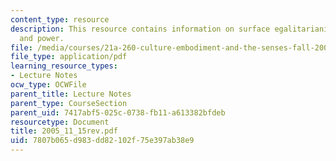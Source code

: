 ```yaml
---
content_type: resource
description: This resource contains information on surface egalitarianism, culture,
  and power.
file: /media/courses/21a-260-culture-embodiment-and-the-senses-fall-2005/7807b065d983dd82102f75e397ab38e9_2005_11_15rev.pdf
file_type: application/pdf
learning_resource_types:
- Lecture Notes
ocw_type: OCWFile
parent_title: Lecture Notes
parent_type: CourseSection
parent_uid: 7417abf5-025c-0738-fb11-a613382bfdeb
resourcetype: Document
title: 2005_11_15rev.pdf
uid: 7807b065-d983-dd82-102f-75e397ab38e9
---
```

